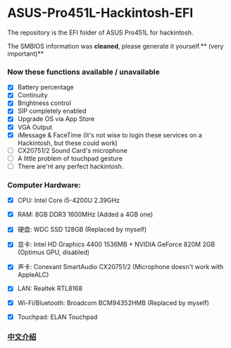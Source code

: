 # ASUS-Pro451L-Hackintosh-EFI
The repository is the EFI folder of ASUS Pro451L for hackintosh.

The SMBIOS information was **cleaned**, please generate it yourself.** (very important)**  

### Now these functions available / unavailable

- [x] Battery percentage
- [x] Continuity
- [x] Brightness control
- [x] SIP completely enabled
- [x] Upgrade OS via App Store 
- [x] VGA Output
- [x] iMessage & FaceTime (It's not wise to login these services on a Hackintosh, but these could work)
- [ ] CX20751/2 Sound Card's microphone
- [ ] A little problem of touchpad gesture
- [ ] There are'nt any perfect hackintosh.  

### Computer Hardware: 
- [x] CPU: Intel Core i5-4200U 2.39GHz
- [x] RAM: 8GB DDR3 1600MHz (Added a 4GB one)
- [x] 硬盘: WDC SSD 128GB (Replaced by myself)
- [x] 显卡: Intel HD Graphics 4400 1536MB + NVIDIA GeForce 820M 2GB (Optimus GPU, disabled)
- [x] 声卡: Conexant SmartAudio CX20751/2 (Microphone doesn't work with AppleALC)
- [x] LAN: Realtek RTL8168
- [x] Wi-Fi/Bluetooth: Broadcom BCM94352HMB (Replaced by myself)  
- [x] Touchpad: ELAN Touchpad


### [中文介绍]( https://imvictor.tech/posts/asus_pro451l_high_sierra_hackintosh/)